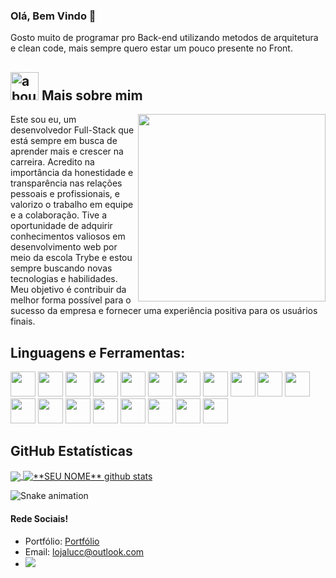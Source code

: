 ### Olá, Bem Vindo 👋

Gosto muito de programar pro Back-end utilizando metodos de arquitetura e clean code, mais sempre quero estar um pouco presente no Front.

## <img width="45" alt="about" src="https://raw.github.com/elizarov/elizarov/master/about.png"> Mais sobre mim

<img align="right" width="300" src="https://i2.wp.com/allhtaccess.info/wp-content/uploads/2018/03/programming.gif?fit=1281%2C716&ssl=1" />

 Este sou eu, um desenvolvedor Full-Stack que está sempre em busca de aprender mais e crescer na carreira. Acredito na importância da honestidade e transparência nas relações pessoais e profissionais, e valorizo o trabalho em equipe e a colaboração. Tive a oportunidade de adquirir conhecimentos valiosos em desenvolvimento web por meio da escola Trybe e estou sempre buscando novas tecnologias e habilidades. Meu objetivo é contribuir da melhor forma possível para o sucesso da empresa e fornecer uma experiência positiva para os usuários finais.
<!-- 
```kotlin
object **Lucas Domingues** {
 val name = "Lucas Camargo Domingues"
 val acknowledgements = "Front-End, Back-End"
 
 val primarySkillset = "Experiência com Kanban, Scrum, Pair Programming, Clean Code"
 let aboutme = Este sou eu, um desenvolvedor Full-Stack que está sempre em busca de aprender mais e crescer na carreira. Acredito na importância da honestidade e transparência nas relações pessoais e profissionais, e valorizo o trabalho em equipe e a colaboração. Tive a oportunidade de adquirir conhecimentos valiosos em desenvolvimento web por meio da escola Trybe e estou sempre buscando novas tecnologias e habilidades. Meu objetivo é contribuir da melhor forma possível para o sucesso da empresa e fornecer uma experiência positiva para os usuários finais.

}
``` -->

## **Linguagens e Ferramentas:**  

<code><img height="40" src="https://cdn.jsdelivr.net/gh/devicons/devicon/icons/bootstrap/bootstrap-original-wordmark.svg"></code>
<code><img height="40" src="https://cdn.jsdelivr.net/gh/devicons/devicon/icons/figma/figma-original.svg"></code>
<code><img height="40" src="https://cdn.jsdelivr.net/gh/devicons/devicon/icons/jest/jest-plain.svg"></code>
<code><img height="40" src="https://cdn.jsdelivr.net/gh/devicons/devicon/icons/react/react-original-wordmark.svg"></code>
<code><img height="40" src="https://raw.githubusercontent.com/github/explore/80688e429a7d4ef2fca1e82350fe8e3517d3494d/topics/javascript/javascript.png"></code>
<code><img height="40" src="https://raw.githubusercontent.com/github/explore/80688e429a7d4ef2fca1e82350fe8e3517d3494d/topics/visual-studio-code/visual-studio-code.png"></code>
<code><img height="40" src="https://cdn.jsdelivr.net/gh/devicons/devicon/icons/git/git-plain-wordmark.svg"></code>
<code><img height="40" src="https://cdn.jsdelivr.net/gh/devicons/devicon/icons/redux/redux-original.svg"></code>
<code><img height="40" src="https://raw.githubusercontent.com/github/explore/80688e429a7d4ef2fca1e82350fe8e3517d3494d/topics/html/html.png"></code>
<code><img height="40" src="https://raw.githubusercontent.com/github/explore/80688e429a7d4ef2fca1e82350fe8e3517d3494d/topics/css/css.png"></code>
<code><img height="40" src="https://cdn.jsdelivr.net/gh/devicons/devicon/icons/slack/slack-original.svg"></code>
<code><img height="40" src="https://cdn.jsdelivr.net/gh/devicons/devicon/icons/trello/trello-plain.svg"></code>
<code><img height="40" src="https://github.githubassets.com/images/modules/logos_page/Octocat.png"></code>
<code><img height="40" src="https://cdn.jsdelivr.net/gh/devicons/devicon/icons/docker/docker-original.svg"></code>
<code><img height="40" src="https://cdn.jsdelivr.net/gh/devicons/devicon/icons/mysql/mysql-original-wordmark.svg"></code>
<code><img height="40" src="https://cdn.jsdelivr.net/gh/devicons/devicon/icons/nodejs/nodejs-plain-wordmark.svg"></code>
<code><img height="40" src="https://cdn.jsdelivr.net/gh/devicons/devicon/icons/sequelize/sequelize-original-wordmark.svg"></code>
<code><img height="40" src="https://cdn.jsdelivr.net/gh/devicons/devicon/icons/typescript/typescript-original.svg"></code>
<code><img height="40" src="https://cdn.jsdelivr.net/gh/devicons/devicon/icons/mongodb/mongodb-original-wordmark.svg"></code>


## **GitHub Estatísticas**

<a href="https://github.com/Gurupreet">
  <img align="center" src="https://github-readme-stats.vercel.app/api/top-langs/?username=Lucdomingues&theme=dracula&hide_langs_below=1" />
</a>

<a href="https://github.com/Gurupreet">
 <img align="center" src="https://github-readme-stats.vercel.app/api?username=Lucdomingues&show_icons=true&theme=dracula&line_height=27" alt="**SEU NOME** github stats"/>
</a>

![Snake animation](https://github.com/Lucdomingues/Lucdomingues/blob/output/github-contribution-grid-snake.svg)

#### Rede Sociais!

- Portfólio: <a href="https://lucdomingues.github.io/meu-app/">Portfólio</a>
- Email: lojalucc@outlook.com
- <a href="https://www.linkedin.com/in/lucas-domingues-developer/" alt="Linkedin">
  <img src="https://img.shields.io/badge/-Linkedin-0e76a8?style=flat-square&logo=Linkedin&logoColor=white&link=LINK-DO-SEU-LINKEDIN" /></a>
  

